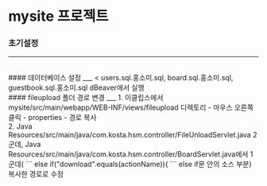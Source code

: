# mysite 프로젝트
### 초기설정
___
<br>
#### 데이터베이스 설정
___
<
users.sql.홍소미.sql, board.sql.홍소미.sql, guestbook.sql.홍소미.sql dBeaver에서 실행
<br>
#### fileupload 폴더 경로 변경
___
1. 이클립스에서 mysite/src/main/webapp/WEB-INF/views/fileupload 디렉토리 - 마우스 오른쪽 클릭 - properties - 경로 복사<br>
2. Java Resources/src/main/java/com.kosta.hsm.controller/FileUnloadServlet.java 2군데, Java Resources/src/main/java/com.kosta.hsm.controller/BoardServlet.java에서 1군데(
```
else if("download".equals(actionName)){
```
else if문 안의 소스  부분) 복사한 경로로 수정
